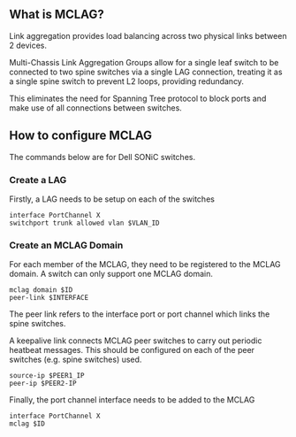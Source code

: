 ## What is MCLAG?

Link aggregation provides load balancing across two physical links between 2 devices.

Multi-Chassis Link Aggregation Groups allow for a single leaf switch to be connected to two spine switches via a single LAG connection, treating it as a single spine switch to prevent L2 loops, providing redundancy.

This eliminates the need for Spanning Tree protocol to block ports and make use of all connections between switches.

## How to configure MCLAG

The commands below are for Dell SONiC switches.

### Create a LAG

Firstly, a LAG needs to be setup on each of the switches

```
interface PortChannel X
switchport trunk allowed vlan $VLAN_ID
```

### Create an MCLAG Domain

For each member of the MCLAG, they need to be registered to the MCLAG domain. A switch can only support one MCLAG domain.

```
mclag domain $ID
peer-link $INTERFACE
```

The peer link refers to the interface port or port channel which links the spine switches.

A keepalive link connects MCLAG peer switches to carry out periodic heatbeat messages. This should be configured on each of the peer switches (e.g. spine switches) used.

```
source-ip $PEER1_IP
peer-ip $PEER2-IP
```

Finally, the port channel interface needs to be added to the MCLAG

```
interface PortChannel X
mclag $ID
```
